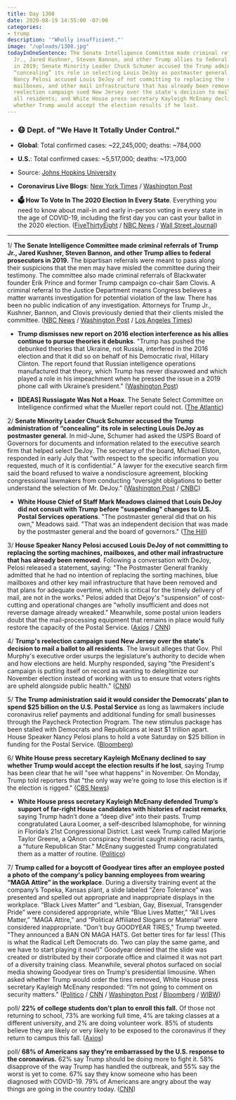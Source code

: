 ```yaml
---
title: Day 1308
date: 2020-08-19 14:55:00 -07:00
categories:
- trump
description: '"Wholly insufficient."'
image: "/uploads/1308.jpg"
todayInOneSentence: The Senate Intelligence Committee made criminal referrals of Trump
  Jr., Jared Kushner, Steven Bannon, and other Trump allies to federal prosecutors
  in 2019; Senate Minority Leader Chuck Schumer accused the Trump administration of
  “concealing” its role in selecting Louis DeJoy as postmaster general; House Speaker
  Nancy Pelosi accused Louis DeJoy of not committing to replacing the sorting machines,
  mailboxes, and other mail infrastructure that has already been removed; Trump's
  reelection campaign sued New Jersey over the state's decision to mail a ballot to
  all residents; and White House press secretary Kayleigh McEnany declined to say
  whether Trump would accept the election results if he lost.
---
```


* ### 😷 Dept. of "We Have It Totally Under Control."

* **Global**: Total confirmed cases: \~22,245,000; deaths: \~784,000

* **U.S.**: Total confirmed cases: \~5,517,000; deaths: \~173,000

* Source: [Johns Hopkins University](https://coronavirus.jhu.edu/map.html)

* **Coronavirus Live Blogs**: [New York Times](https://www.nytimes.com/2020/08/19/world/covid-19-coronavirus.html?action=click&module=Top%20Stories&pgtype=Homepage) / [Washington Post](https://www.washingtonpost.com/nation/2020/08/19/coronavirus-covid-live-updates-us/)

* **🗳 How To Vote In The 2020 Election In Every State**. Everything you need to know about mail-in and early in-person voting in every state in the age of COVID-19, including the first day you can cast your ballot in the 2020 election. ([FiveThirtyEight](https://projects.fivethirtyeight.com/how-to-vote-2020/) / [NBC News](https://www.nbcnews.com/specials/plan-your-vote-state-by-state-guide-voting-by-mail-early-in-person-voting-election/index.html?cid=bc_npd_nn_ms_np-1_200816) / [Wall Street Journal](https://www.wsj.com/articles/how-to-vote-by-mail-in-every-state-11597840923))

---

1/ **The Senate Intelligence Committee made criminal referrals of Trump Jr., Jared Kushner, Steven Bannon, and other Trump allies to federal prosecutors in 2019.** The bipartisan referrals were meant to pass along their suspicions that the men may have misled the committee during their testimony. The committee also made criminal referrals of Blackwater founder Erik Prince and former Trump campaign co-chair Sam Clovis. A criminal referral to the Justice Department means Congress believes a matter warrants investigation for potential violation of the law. There has been no public indication of any investigation. Attorneys for Trump Jr., Kushner, Bannon, and Clovis previously denied that their clients misled the committee. ([NBC News](https://www.nbcnews.com/politics/justice-department/senate-made-criminal-referral-trump-jr-bannon-kushner-two-others-n1237155) / [Washington Post](https://www.washingtonpost.com/national-security/senate-intelligence-committee-donald-trump-jr-jared-kushner-stephen-bannon-erik-prince/2020/08/15/a7905a84-def5-11ea-b205-ff838e15a9a6_story.html) / [Los Angeles Times](https://www.latimes.com/politics/story/2020-08-14/senate-committee-sought-investigation-of-bannon-raised-concerns-about-trump-family-testimony))

* **Trump dismisses new report on 2016 election interference as his allies continue to pursue theories it debunks**. "Trump has pushed the debunked theories that Ukraine, not Russia, interfered in the 2016 election and that it did so on behalf of his Democratic rival, Hillary Clinton. The report found that Russian intelligence operations manufactured that theory, which Trump has never disavowed and which played a role in his impeachment when he pressed the issue in a 2019 phone call with Ukraine’s president." ([Washington Post](https://www.washingtonpost.com/politics/trump-dismisses-new-report-on-2016-election-interference-as-his-allies-continue-to-pursue-theories-it-debunks/2020/08/18/a329fb4e-e189-11ea-8181-606e603bb1c4_story.html))

* **\[IDEAS\] Russiagate Was Not a Hoax**. The Senate Select Committee on Intelligence confirmed what the Mueller report could not. ([The Atlantic](https://www.theatlantic.com/ideas/archive/2020/08/russiagate-wasnt-a-hoax/615373/))

2/ **Senate Minority Leader Chuck Schumer accused the Trump administration of “concealing” its role in selecting Louis DeJoy as postmaster general**. In mid-June, Schumer had asked the USPS Board of Governors for documents and information related to the executive search firm that helped select DeJoy. The secretary of the board, Michael Elston, responded in early July that “with respect to the specific information you requested, much of it is confidential.” A lawyer for the executive search firm said the board refused to waive a nondisclosure agreement, blocking congressional lawmakers from conducting “oversight obligations to better understand the selection of Mr. DeJoy.” ([Washington Post](https://www.washingtonpost.com/business/2020/08/19/postal-service-dejoy-schumer-mnuchin/) / [CNBC](https://www.cnbc.com/2020/08/19/usps-schumer-accuses-white-house-of-concealing-role-in-dejoys-selection.html))

* **White House Chief of Staff Mark Meadows claimed that Louis DeJoy did not consult with Trump before "suspending" changes to U.S. Postal Services operations**. "The postmaster general did that on his own," Meadows said. "That was an independent decision that was made by the postmaster general and the board of governors." ([The Hill](https://thehill.com/homenews/administration/512662-meadows-says-postmaster-general-did-not-discuss-pausing-changes-with))

3/ **House Speaker Nancy Pelosi accused Louis DeJoy of not committing to replacing the sorting machines, mailboxes, and other mail infrastructure that has already been removed**. Following a conversation with DeJoy, Pelosi released a statement, saying: "The Postmaster General frankly admitted that he had no intention of replacing the sorting machines, blue mailboxes and other key mail infrastructure that have been removed and that plans for adequate overtime, which is critical for the timely delivery of mail, are not in the works." Pelosi added that Dejoy's "suspension" of cost-cutting and operational changes are "wholly insufficient and does not reverse damage already wreaked." Meanwhile, some postal union leaders doubt that the mail-processing equipment that remains in place would fully restore the capacity of the Postal Service. ([Axios](https://www.axios.com/pelosi-postmaster-general-reverse-usps-change-2f2761f1-1083-4ba0-8617-0766f9f35970.html) / [CNN](https://www.cnn.com/2020/08/19/politics/postal-union-leaders-doubt/))

4/ **Trump's reelection campaign sued New Jersey over the state's decision to mail a ballot to all residents**. The lawsuit alleges that Gov. Phil Murphy's executive order usurps the legislature's authority to decide when and how elections are held. Murphy responded, saying "the President's campaign is putting itself on record as wanting to delegitimize our November election instead of working with us to ensure that voters rights are upheld alongside public health." ([CNN](https://www.cnn.com/2020/08/19/politics/trump-campaign-new-jersey-mail-in-ballots/))

5/ **The Trump administration said it would consider the Democrats’ plan to spend $25 billion on the U.S. Postal Service** as long as lawmakers include coronavirus relief payments and additional funding for small businesses through the Paycheck Protection Program. The new stimulus package has been stalled with Democrats and Republicans at least $1 trillion apart. House Speaker Nancy Pelosi plans to hold a vote Saturday on $25 billion in funding for the Postal Service. ([Bloomberg](https://www.bloomberg.com/news/articles/2020-08-19/white-house-open-to-25-billion-for-postal-service-mcenany-says?sref=MIBMEEoj))

6/ **White House press secretary Kayleigh McEnany declined to say whether Trump would accept the election results if he lost**, saying Trump has been clear that he will "see what happens" in November. On Monday, Trump told reporters that "the only way we're going to lose this election is if the election is rigged." ([CBS News](https://www.cbsnews.com/news/trump-election-results-white-house/))

* **White House press secretary Kayleigh McEnany defended Trump’s support of far-right House candidates with histories of racist remarks**, saying Trump hadn’t done a “deep dive” into their pasts. Trump congratulated Laura Loomer, a self-described Islamophobe, for winning in Florida’s 21st Congressional District. Last week Trump called Marjorie Taylor Greene, a QAnon conspiracy theorist caught making racist rants, a "future Republican Star." McEnany suggested Trump congratulated them as a matter of routine. ([Politico](https://www.politico.com/news/2020/08/19/mcenany-defends-trumps-tweets-candidates-racist-remarks-398571))

7/ **Trump called for a boycott of Goodyear tires after an employee posted a photo of the company's policy banning employees from wearing “MAGA Attire” in the workplace**. During a diversity training event at the company’s Topeka, Kansas plant, a slide labeled “Zero Tolerance” was presented and spelled out appropriate and inappropriate displays in the workplace. “Black Lives Matter” and “Lesbian, Gay, Bisexual, Transgender Pride” were considered appropriate, while “Blue Lives Matter,” “All Lives Matter,” “MAGA Attire,” and “Political Affiliated Slogans or Material” were considered inappropriate. "Don't buy GOODYEAR TIRES," Trump tweeted. "They announced a BAN ON MAGA HATS. Get better tires for far less! (This is what the Radical Left Democrats do. Two can play the same game, and we have to start playing it now!)" Goodyear denied that the slide was created or distributed by their corporate office and claimed it was not part of a diversity training class. Meanwhile, several photos surfaced on social media showing Goodyear tires on Trump's presidential limousine. When asked whether Trump would order the tires removed, White House press secretary Kayleigh McEnany responded: “I’m not going to comment on security matters.” ([Politico](https://www.politico.com/news/2020/08/19/trump-goodyear-boycott-maga-attire-ban-398469) / [CNN](https://www.cnn.com/2020/08/19/politics/trump-goodyear-cancel-culture/index.html) / [Washington Post](https://www.washingtonpost.com/politics/trump-urges-supporters-not-to-buy-goodyear-tires-claiming-they-are-banning-his-campaign-hats/2020/08/19/b2891596-e230-11ea-8181-606e603bb1c4_story.html) / [Bloomberg](https://www.bloomberg.com/news/articles/2020-08-19/goodyear-responds-to-misconceptions-after-trump-urged-boycott?sref=MIBMEEoj) / [WIBW](https://www.wibw.com/2020/08/18/goodyear-employees-say-new-no-tolerance-policy-is-discriminatory/))

poll/ **22% of college students don't plan to enroll this fall.** Of those not returning to school, 73% are working full time, 4% are taking classes at a different university, and 2% are doing volunteer work. 85% of students believe they are likely or very likely to be exposed to the coronavirus if they return to campus this fall. ([Axios](https://www.axios.com/college-poll-students-campus-coronavirus-7b6c2687-e2df-4f72-9305-7b9f1a611f04.html))

poll/ **68% of Americans say they're embarrassed by the U.S. response to the coronavirus.** 62% say Trump should be doing more to fight it. 58% disapprove of the way Trump has handled the outbreak, and 55% say the worst is yet to come. 67% say they know someone who has been diagnosed with COVID-19. 79% of Americans are angry about the way things are going in the country today. ([CNN](https://www.cnn.com/2020/08/19/politics/cnn-poll-us-coronavirus-response-embarrassed/index.html))
